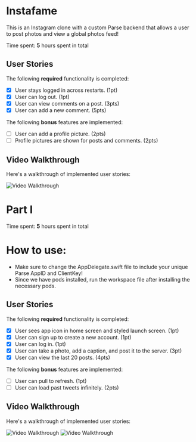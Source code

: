 # Instafame
This is an Instagram clone with a custom Parse backend that allows a user to post photos and view a global photos feed!

Time spent: **5** hours spent in total

## User Stories

The following **required** functionality is completed:

- [X] User stays logged in across restarts. (1pt)
- [X] User can log out. (1pt)
- [X] User can view comments on a post. (3pts)
- [X] User can add a new comment. (5pts)

The following **bonus** features are implemented:

- [ ] User can add a profile picture. (2pts)
- [ ] Profile pictures are shown for posts and comments. (2pts)

## Video Walkthrough

Here's a walkthrough of implemented user stories:

<img src='http://g.recordit.co/6YfEeeY5i7.gif' title='Video Walkthrough' width='' alt='Video Walkthrough' />


# Part I
Time spent: **5** hours spent in total

# How to use:
- Make sure to change the AppDelegate.swift file to include your unique Parse AppID and ClientKey!
- Since we have pods installed, run the workspace file after installing the necessary pods.

## User Stories

The following **required** functionality is completed:

- [x] User sees app icon in home screen and styled launch screen. (1pt)
- [x] User can sign up to create a new account. (1pt)
- [x] User can log in. (1pt)
- [x] User can take a photo, add a caption, and post it to the server. (3pt)
- [x] User can view the last 20 posts. (4pts)

The following **bonus** features are implemented:

- [ ] User can pull to refresh. (1pt)
- [ ] User can load past tweets infinitely. (2pts)

## Video Walkthrough

Here's a walkthrough of implemented user stories:

<img src='http://g.recordit.co/DE7P2qRC7R.gif' title='Video Walkthrough' width='' alt='Video Walkthrough' />

<img src='http://g.recordit.co/uvsFYilwne.gif' title='Video Walkthrough' width='' alt='Video Walkthrough' />
